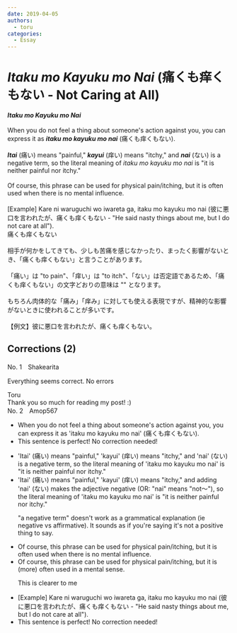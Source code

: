 ```yaml
---
date: 2019-04-05
authors:
  - toru
categories:
  - Essay
---
```


<h1 id="subject_show"><strong><em>Itaku mo Kayuku mo Nai</strong></em> (痛くも痒くもない - Not Caring at All)</h1>
<div class="date" hidden>Apr 5, 2019 16:56</div>
<div id="post"><div id="body_show_ori">
<strong><em>Itaku mo Kayuku mo Nai</strong></em><br/><br/>When you do not feel a thing about someone's action against you, you can express it as <strong><em>itaku mo kayuku mo nai</em></strong> (痛くも痒くもない).<br/><br/><strong><em>Itai</em></strong> (痛い) means "painful," <strong><em>kayui</em></strong> (痒い) means "itchy," and <strong><em>nai</em></strong> (ない) is a negative term, so the literal meaning of <em>itaku mo kayuku mo nai</em> is "it is neither painful nor itchy."<br/><br/>Of course, this phrase can be used for physical pain/itching, but it is often used when there is no mental influence.<br/><br/>[Example] Kare ni waruguchi wo iwareta ga, itaku mo kayuku mo nai (彼に悪口を言われたが、痛くも痒くもない - "He said nasty things about me, but I do not care at all").
</div></div>

<!-- more -->

<div id="post_ja"><div id="body_show_mo">
痛くも痒くもない<br/><br/>相手が何かをしてきても、少しも苦痛を感じなかったり、まったく影響がないとき、「痛くも痒くもない」と言うことがあります。<br/><br/>「痛い」は "to pain"、「痒い」は "to itch"、「ない」は否定語であるため、「痛くも痒くもない」の文字どおりの意味は "" となります。<br/><br/>もちろん肉体的な「痛み」「痒み」に対しても使える表現ですが、精神的な影響がないときに使われることが多いです。<br/><br/>【例文】彼に悪口を言われたが、痛くも痒くもない。
</div></div>

## Corrections (2)
<div id="block"><div class="first_name"> No. 1　<span class="just_name">Shakearita </span></div><div id="block2">
<p class="comment_small">
 Everything seems correct. No errors
</p>

</div><div class="name"><span class="just_name">Toru</span><br>
Thank you so much for reading my post! :)
</div>
</div>
<div id="block"><div class="first_name"> No. 2　<span class="just_name">Amop567</span></div><div id="block2">
<ul class="correction_field">
<li class="incorrect">When you do not feel a thing about someone's action against you, you can express it as 'itaku mo kayuku mo nai' (痛くも痒くもない).</li>
<li class="corrected perfect">This sentence is perfect! No correction needed!</li>
</ul>
<ul class="correction_field">
<li class="incorrect">'Itai' (痛い) means "painful," 'kayui' (痒い) means "itchy," and 'nai' (ない) is a negative term, so the literal meaning of 'itaku mo kayuku mo nai' is "it is neither painful nor itchy."</li>
<li class="corrected correct">
'Itai' (痛い) means "painful," 'kayui' (痒い) means "itchy," and <span class="f_blue">adding</span> 'nai' (ない) <span class="f_blue">makes the adjective negative (OR: "nai" means "not〜")</span>, so the literal meaning of 'itaku mo kayuku mo nai' is "it is neither painful nor itchy."
<p class="correction_comment">"a negative term" doesn't work as a grammatical explanation (ie negative vs affirmative). It sounds as if you're saying it's not a positive thing to say.</p>
</li>
</ul>
<ul class="correction_field">
<li class="incorrect">Of course, this phrase can be used for physical pain/itching, but it is often used when there is no mental influence.</li>
<li class="corrected correct">
Of course, this phrase can be used for physical pain/itching, but it is <span class="f_blue">(more) often used in a mental sense</span>.
<p class="correction_comment">This is clearer to me</p>
</li>
</ul>
<ul class="correction_field">
<li class="incorrect">[Example] Kare ni waruguchi wo iwareta ga, itaku mo kayuku mo nai (彼に悪口を言われたが、痛くも痒くもない - "He said nasty things about me, but I do not care at all").</li>
<li class="corrected perfect">This sentence is perfect! No correction needed!</li>
</ul>
</div></div>
